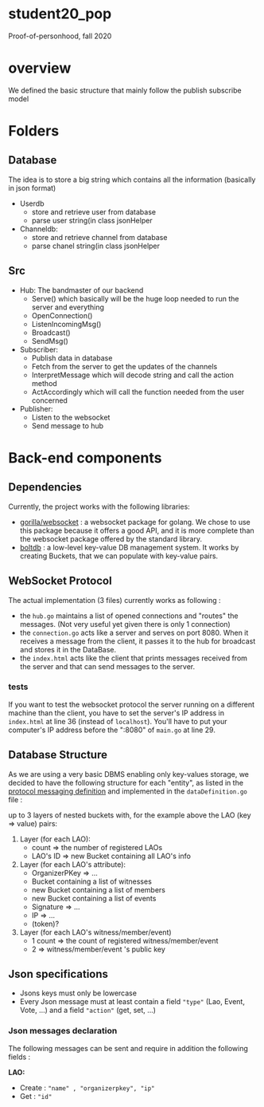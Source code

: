 # student20_pop
Proof-of-personhood, fall 2020

# overview
We defined the basic structure that mainly follow the publish subscribe model

# Folders

## Database 
The idea is to store a big string which contains all the information (basically in json format)
- Userdb 
   - store and retrieve user from database
   - parse user string(in class jsonHelper
- Channeldb:    
   - store and retrieve channel from database
   - parse chanel string(in class jsonHelper

## Src 
- Hub: The bandmaster of our backend
   - Serve() which basically will be the huge loop needed to run the server and everything
   - OpenConnection() 
   - ListenIncomingMsg()
   - Broadcast() 
   - SendMsg() 
- Subscriber:   
   - Publish data in database
   - Fetch from the server to get the updates of the channels
   - InterpretMessage which will decode string and  call the action method
   - ActAccordingly which will call the function needed from the user concerned 
- Publisher:    
   - Listen to the websocket 
   - Send message to hub

# Back-end components

## Dependencies
Currently, the project works with the following libraries:
* [gorilla/websocket](https://github.com/gorilla/websocket) : a websocket package for golang. We chose to use this 
package because it offers a good API, and it is more complete than the websocket package offered by the standard library.
* [boltdb](https://github.com/boltdb/bolt) : a low-level key-value DB management system. It works by creating Buckets, 
that we can populate with key-value pairs.

## WebSocket Protocol
The actual implementation (3 files) currently works as following :
* the `hub.go` maintains a list of opened connections and "routes" the messages. (Not very useful yet given there is only 1 connection)
* the `connection.go` acts like a server and serves on port 8080. When it receives a message from the client, it passes 
it to the hub for broadcast and stores it in the DataBase.
* the `index.html` acts like the client that prints messages received from the server and that can send messages to the server.
### tests 
If you want to test the websocket protocol the server running on a different machine than the client, you have to set the
server's IP address in `index.html`  at line 36 (instead of `localhost`). You'll have to put your computer's IP address
before the ":8080" of `main.go` at line 29.

## Database Structure
As we are using a very basic DBMS enabling only key-values storage, we decided to have the following structure for each "entity",
as listed in the [protocol messaging definition](https://docs.google.com/document/d/1jDyNAEEkkIkg4y2kxxELNGUi58CPThNbFrsvYEZiNXk/edit#) and
implemented in the `dataDefinition.go` file : 

up to 3 layers of nested buckets with, for the example above the LAO (key => value) pairs:

1. Layer (for each LAO):
    - count => the number of registered LAOs
    - LAO's ID => new Bucket containing all LAO's info
2. Layer (for each LAO's attribute):
    - OrganizerPKey => ...
    - Bucket containing a list of witnesses
    - new Bucket containing a list of members
    - new Bucket containing a list of events
    - Signature => ...
    - IP => ...
    - (token)?
3. Layer (for each LAO's witness/member/event)
    - 1 count => the count of registered witness/member/event
    - 2 => witness/member/event 's public key
    
## Json specifications

* Jsons keys must only be lowercase
* Every Json message must at least contain a field `"type"` (Lao, Event, Vote, ...) and a field `"action"` (get, set, ...)

### Json messages declaration
The following messages can be sent and require in addition the following fields :

**LAO:**
* Create : ```"name" , "organizerpkey", "ip" ```
* Get : ```"id"```
